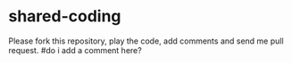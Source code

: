 # shared-coding

Please fork this repository, play the code, add comments and send me pull request.
#do i add a comment here?
